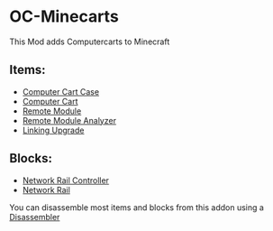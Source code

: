 # OC-Minecarts

This Mod adds Computercarts to Minecraft

## Items:

- [Computer Cart Case](item/cartcase.md)
- [Computer Cart](item/cart.md)
- [Remote Module](item/remote.md)
- [Remote Module Analyzer](item/remoteanalyzer.md)
- [Linking Upgrade](item/linkingupgrade.md)

## Blocks:

- [Network Rail Controller](block/netrailbase.md)
- [Network Rail](block/netrail.md)

You can disassemble most items and blocks from this addon using a [Disassembler](/%LANGUAGE%/block/disassembler.md)
